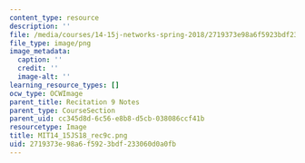 ```yaml
---
content_type: resource
description: ''
file: /media/courses/14-15j-networks-spring-2018/2719373e98a6f5923bdf233060d0a0fb_MIT14_15JS18_rec9c.png
file_type: image/png
image_metadata:
  caption: ''
  credit: ''
  image-alt: ''
learning_resource_types: []
ocw_type: OCWImage
parent_title: Recitation 9 Notes
parent_type: CourseSection
parent_uid: cc345d8d-6c56-e8b8-d5cb-038086ccf41b
resourcetype: Image
title: MIT14_15JS18_rec9c.png
uid: 2719373e-98a6-f592-3bdf-233060d0a0fb
---
```

